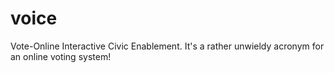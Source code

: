 # voice
Vote-Online Interactive Civic Enablement. It's a rather unwieldy acronym for an online voting system!
